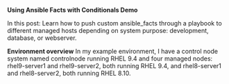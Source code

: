 **Using Ansible Facts with Conditionals Demo**

In this post: Learn how to push custom ansible_facts through a playbook to different managed hosts depending on system purpose: development, database, or webserver.

**Environment overview**
In my example environment, I have a control node system named controlnode running RHEL 9.4 and four managed nodes: rhel9-server1 and rhel9-server2, both running RHEL 9.4, and rhel8-server1 and rhel8-server2, both running RHEL 8.10.
